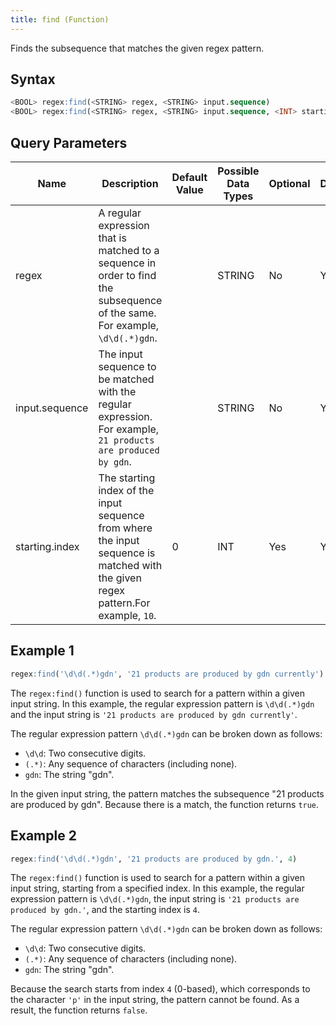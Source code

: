 ```yaml
---
title: find (Function)
---
```


Finds the subsequence that matches the given regex pattern.

## Syntax

```sql
<BOOL> regex:find(<STRING> regex, <STRING> input.sequence)
<BOOL> regex:find(<STRING> regex, <STRING> input.sequence, <INT> starting.index)
```

## Query Parameters

| Name   | Description   | Default Value | Possible Data Types | Optional | Dynamic |
|--------|---------------|---------------|---------------------|----------|---------|
| regex  | A regular expression that is matched to a sequence in order to find the subsequence of the same. For example, `\d\d(.*)gdn`.    |         | STRING  | No       | Yes  |
| input.sequence | The input sequence to be matched with the regular expression. For example, `21 products are produced by gdn`.  |        | STRING   | No       | Yes     |
| starting.index | The starting index of the input sequence from where the input sequence is matched with the given regex pattern.For example, `10`. | 0  | INT   | Yes   | Yes   |

## Example 1

```sql
regex:find('\d\d(.*)gdn', '21 products are produced by gdn currently')
```

The `regex:find()` function is used to search for a pattern within a given input string. In this example, the regular expression pattern is `\d\d(.*)gdn` and the input string is `'21 products are produced by gdn currently'`.

The regular expression pattern `\d\d(.*)gdn` can be broken down as follows:

- `\d\d`: Two consecutive digits.
- `(.*)`: Any sequence of characters (including none).
- `gdn`: The string "gdn".

In the given input string, the pattern matches the subsequence "21 products are produced by gdn". Because there is a match, the function returns `true`.

## Example 2

```sql
regex:find('\d\d(.*)gdn', '21 products are produced by gdn.', 4)
```

The `regex:find()` function is used to search for a pattern within a given input string, starting from a specified index. In this example, the regular expression pattern is `\d\d(.*)gdn`, the input string is `'21 products are produced by gdn.'`, and the starting index is `4`.

The regular expression pattern `\d\d(.*)gdn` can be broken down as follows:

- `\d\d`: Two consecutive digits.
- `(.*)`: Any sequence of characters (including none).
- `gdn`: The string "gdn".

Because the search starts from index `4` (0-based), which corresponds to the character `'p'` in the input string, the pattern cannot be found. As a result, the function returns `false`.
